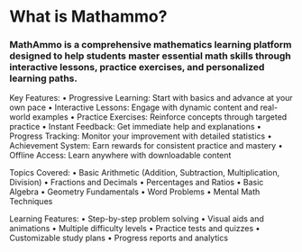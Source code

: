 # What is Mathammo?

### MathAmmo is a comprehensive mathematics learning platform designed to help students master essential math skills through interactive lessons, practice exercises, and personalized learning paths.

Key Features:
• Progressive Learning: Start with basics and advance at your own pace
• Interactive Lessons: Engage with dynamic content and real-world examples
• Practice Exercises: Reinforce concepts through targeted practice
• Instant Feedback: Get immediate help and explanations
• Progress Tracking: Monitor your improvement with detailed statistics
• Achievement System: Earn rewards for consistent practice and mastery
• Offline Access: Learn anywhere with downloadable content

Topics Covered:
• Basic Arithmetic (Addition, Subtraction, Multiplication, Division)
• Fractions and Decimals
• Percentages and Ratios
• Basic Algebra
• Geometry Fundamentals
• Word Problems
• Mental Math Techniques

Learning Features:
• Step-by-step problem solving
• Visual aids and animations
• Multiple difficulty levels
• Practice tests and quizzes
• Customizable study plans
• Progress reports and analytics
